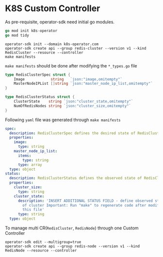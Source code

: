 <h1>K8S Custom Controller</h1>

As pre-requisite, operator-sdk need initial go modules.

```go 
go mod init k8s-operator
go mod tidy
```

```shell
operator-sdk init --domain k8s-operator.com
operator-sdk create api --group redis-cluster --version v1 --kind RedisCluster --resource --controller
make manifests
```

``make manifests`` should be done after modifying the ``*_types.go`` file

```go 
type RedisClusterSpec struct {
	Image            string   `json:"image,omitempty"`
	MasterNodeIPList []string `json:"master_node_ip_list,omitempty"`
}

type RedisClusterStatus struct {
	ClusterState    string `json:"cluster_state,omitempty"`
	NumOfRedisNodes string `json:"cluster_size,omitempty"`
}
```

Following ``yaml`` file was generated through ``make manifests``

```yaml
spec:
  description: RedisClusterSpec defines the desired state of RedisCluster
  properties:
    image:
      type: string
    master_node_ip_list:
      items:
        type: string
      type: array
  type: object
status:
  description: RedisClusterStatus defines the observed state of RedisCluster
  properties:
    cluster_size:
      type: string
    cluster_state:
      description: 'INSERT ADDITIONAL STATUS FIELD - define observed state
        of cluster Important: Run "make" to regenerate code after modifying
        this file'
      type: string
  type: object
```

To manage multi CR(``RedisCluster``, ``RedisNode``) through one Custom Controller
```shell
operator-sdk edit --multigroup=true
operator-sdk create api --group redis-node --version v1 --kind RedisNode --resource --controller
```


